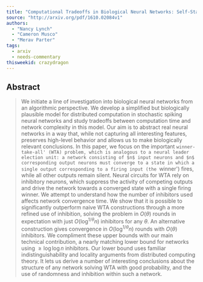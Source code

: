 ```yaml
---
title: "Computational Tradeoffs in Biological Neural Networks: Self-Stabilizing   Winner-Take-All Networks"
source: "http://arxiv.org/pdf/1610.02084v1"
authors:
  - "Nancy Lynch"
  - "Cameron Musco"
  - "Merav Parter"
tags:
  - arxiv
  - needs-commentary
thisweekid: crazydragon
---
```

## Abstract
>   We initiate a line of investigation into biological neural networks from an
> algorithmic perspective. We develop a simplified but biologically plausible
> model for distributed computation in stochastic spiking neural networks and
> study tradeoffs between computation time and network complexity in this model.
> Our aim is to abstract real neural networks in a way that, while not capturing
> all interesting features, preserves high-level behavior and allows us to make
> biologically relevant conclusions.
>   In this paper, we focus on the important `winner-take-all' (WTA) problem,
> which is analogous to a neural leader election unit: a network consisting of
> $n$ input neurons and $n$ corresponding output neurons must converge to a state
> in which a single output corresponding to a firing input (the `winner') fires,
> while all other outputs remain silent. Neural circuits for WTA rely on
> inhibitory neurons, which suppress the activity of competing outputs and drive
> the network towards a converged state with a single firing winner. We attempt
> to understand how the number of inhibitors used affects network convergence
> time.
>   We show that it is possible to significantly outperform naive WTA
> constructions through a more refined use of inhibition, solving the problem in
> $O(\theta)$ rounds in expectation with just $O(\log^{1/\theta} n)$ inhibitors
> for any $\theta$. An alternative construction gives convergence in
> $O(\log^{1/\theta} n)$ rounds with $O(\theta)$ inhibitors. We compliment these
> upper bounds with our main technical contribution, a nearly matching lower
> bound for networks using $\ge \log\log n$ inhibitors. Our lower bound uses
> familiar indistinguishability and locality arguments from distributed computing
> theory. It lets us derive a number of interesting conclusions about the
> structure of any network solving WTA with good probability, and the use of
> randomness and inhibition within such a network.
> 